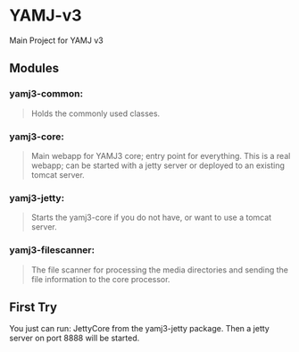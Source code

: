 YAMJ-v3
=======

Main Project for YAMJ v3

Modules
-------
### yamj3-common:
> Holds the commonly used classes.

### yamj3-core:
> Main webapp for YAMJ3 core; entry point for everything.
This is a real webapp; can be started with a jetty server or deployed to an existing tomcat server.

### yamj3-jetty:
> Starts the yamj3-core if you do not have, or want to use a tomcat server.

### yamj3-filescanner:
> The file scanner for processing the media directories and sending the file information to the core processor.

First Try
---------
You just can run: JettyCore from the yamj3-jetty package. Then a jetty server on port 8888 will be started.
